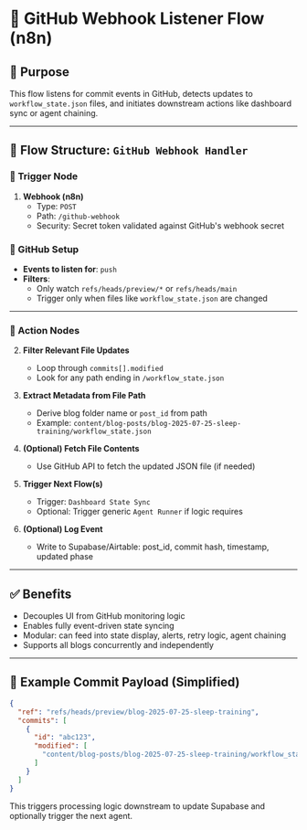 # 🔔 GitHub Webhook Listener Flow (n8n)

## 🎯 Purpose

This flow listens for commit events in GitHub, detects updates to `workflow_state.json` files, and initiates downstream actions like dashboard sync or agent chaining.

---

## 🧱 Flow Structure: `GitHub Webhook Handler`

### 🔹 Trigger Node

1. **Webhook (n8n)**
   - Type: `POST`
   - Path: `/github-webhook`
   - Security: Secret token validated against GitHub's webhook secret

### 🔸 GitHub Setup

- **Events to listen for**: `push`
- **Filters**:
  - Only watch `refs/heads/preview/*` or `refs/heads/main`
  - Trigger only when files like `workflow_state.json` are changed

---

### 🔸 Action Nodes

2. **Filter Relevant File Updates**

   - Loop through `commits[].modified`
   - Look for any path ending in `/workflow_state.json`

3. **Extract Metadata from File Path**

   - Derive blog folder name or `post_id` from path
   - Example: `content/blog-posts/blog-2025-07-25-sleep-training/workflow_state.json`

4. **(Optional) Fetch File Contents**

   - Use GitHub API to fetch the updated JSON file (if needed)

5. **Trigger Next Flow(s)**

   - Trigger: `Dashboard State Sync`
   - Optional: Trigger generic `Agent Runner` if logic requires

6. **(Optional) Log Event**

   - Write to Supabase/Airtable: post\_id, commit hash, timestamp, updated phase

---

## ✅ Benefits

- Decouples UI from GitHub monitoring logic
- Enables fully event-driven state syncing
- Modular: can feed into state display, alerts, retry logic, agent chaining
- Supports all blogs concurrently and independently

---

## 🧩 Example Commit Payload (Simplified)

```json
{
  "ref": "refs/heads/preview/blog-2025-07-25-sleep-training",
  "commits": [
    {
      "id": "abc123",
      "modified": [
        "content/blog-posts/blog-2025-07-25-sleep-training/workflow_state.json"
      ]
    }
  ]
}
```

This triggers processing logic downstream to update Supabase and optionally trigger the next agent.

